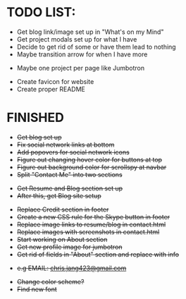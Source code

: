 # TODO LIST:
+ Get blog link/image set up in "What's on my Mind"
+ Get project modals set up for what I have
+ Decide to get rid of some or have them lead to nothing
+ Maybe transition arrow for when I have more
 - Maybe one project per page like Jumbotron
+ Create favicon for website
+ Create proper README

# FINISHED
+ ~~Get blog set up~~
+ ~~Fix social network links at bottom~~
+ ~~Add popovers for social network icons~~
+ ~~Figure out changing hover color for buttons at top~~
+ ~~Figure out background color for scrollspy at navbar~~
+ ~~Split "Contact Me" into two sections~~
 - ~~Get Resume and Blog section set up~~
 - ~~After this, get Blog site setup~~
+ ~~Replace Credit section in footer~~
+ ~~Create a new CSS rule for the Skype button in footer~~
+ ~~Replace image links to resume/blog in contact.html~~
+ ~~Replace images with screenshots in contact.html~~
+ ~~Start working on About section~~
+ ~~Get new profile image for jumbotron~~
+ ~~Get rid of fields in "About" section and replace with info~~
 - ~~e.g EMAIL: chris.jang423@gmail.com~~
+ ~~Change color scheme?~~
+ ~~Find new font~~
